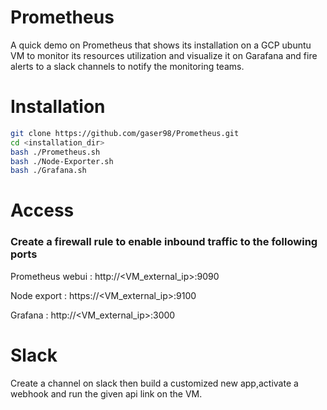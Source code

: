 # Prometheus
A quick demo on Prometheus that shows its installation on a GCP ubuntu VM to monitor its resources utilization and visualize it on Garafana and fire alerts to a slack channels to notify the monitoring teams.

# Installation
```bash
git clone https://github.com/gaser98/Prometheus.git
cd <installation_dir>
bash ./Prometheus.sh
bash ./Node-Exporter.sh
bash ./Grafana.sh
```
# Access
### Create a firewall rule to enable inbound traffic to the following ports 

Prometheus webui : http://<VM_external_ip>:9090

Node export      : https://<VM_external_ip>:9100

Grafana          : http://<VM_external_ip>:3000

# Slack
Create a channel on slack then build a customized new app,activate a webhook and run the given api link on the VM.

